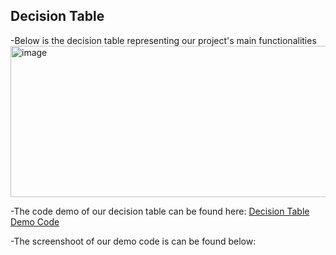 ## Decision Table

-Below is the decision table representing our project's main functionalities 
<img width="637" height="242" alt="image" src="https://github.com/user-attachments/assets/5003c7eb-c77a-42bf-ab3a-e732d3c3b022" />

-The code demo of our decision table can be found here: [Decision Table Demo Code](requirements/decision-table-demo-code.md)

-The screenshoot of our demo code is can be found below:


